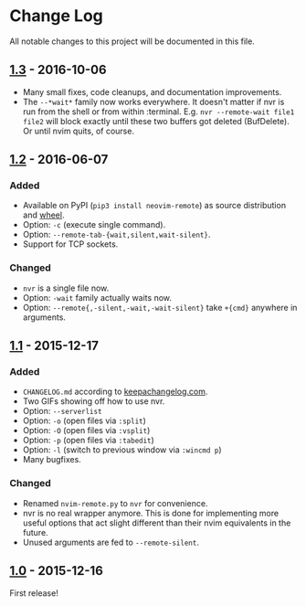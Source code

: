 # Change Log

All notable changes to this project will be documented in this file.

## [1.3] - 2016-10-06

- Many small fixes, code cleanups, and documentation improvements.
- The `--*wait*` family now works everywhere. It doesn't matter if nvr is run
  from the shell or from within :terminal. E.g. `nvr --remote-wait file1 file2`
  will block exactly until these two buffers got deleted (BufDelete). Or until
  nvim quits, of course.

## [1.2] - 2016-06-07

### Added

- Available on PyPI (`pip3 install neovim-remote`) as source distribution and
  [wheel](http://pythonwheels.com).
- Option: `-c` (execute single command).
- Option: `--remote-tab-{wait,silent,wait-silent}`.
- Support for TCP sockets.

### Changed

- `nvr` is a single file now.
- Option: `-wait` family actually waits now.
- Option: `--remote{,-silent,-wait,-wait-silent}` take `+{cmd}` anywhere in
  arguments.

## [1.1] - 2015-12-17

### Added

- `CHANGELOG.md` according to [keepachangelog.com](http://keepachangelog.com).
- Two GIFs showing off how to use nvr.
- Option: `--serverlist`
- Option: `-o` (open files via `:split`)
- Option: `-O` (open files via `:vsplit`)
- Option: `-p` (open files via `:tabedit`)
- Option: `-l` (switch to previous window via `:wincmd p`)
- Many bugfixes.

### Changed

- Renamed `nvim-remote.py` to `nvr` for convenience.
- nvr is no real wrapper anymore. This is done for implementing more useful
  options that act slight different than their nvim equivalents in the future.
- Unused arguments are fed to `--remote-silent`.

## [1.0] - 2015-12-16

First release!

[1.3]: https://github.com/mhinz/neovim-remote/compare/v1.2...v1.3.0
[1.2]: https://github.com/mhinz/neovim-remote/compare/v1.1...v1.2
[1.1]: https://github.com/mhinz/neovim-remote/compare/v1.0...v1.1
[1.0]: https://github.com/mhinz/neovim-remote/compare/37d851b...v1.0
